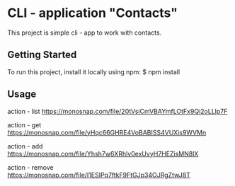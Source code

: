 # CLI - application "Contacts"

This project is simple cli - app to work with contacts.

## Getting Started

To run this project, install it locally using npm:
$ npm install

## Usage

action - list https://monosnap.com/file/20tVsiCmVBAYmfLOtFx9Qi2oLLlp7F

action - get https://monosnap.com/file/yHqc66GHRE4VoBABISS4VUXis9WVMn

action - add https://monosnap.com/file/Yhsh7w6XRhlv0exUvyH7HEZisMN8lX

action - remove https://monosnap.com/file/I1ESIPq7ftkF9FtGJp34OJRgZtwJ8T

